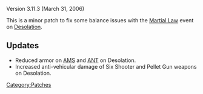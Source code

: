 Version 3.11.3 (March 31, 2006)

This is a minor patch to fix some balance issues with the [Martial
Law](../Martial_Law.md) event on
[Desolation](../Desolation.md).

## Updates

- Reduced armor on [AMS](../AMS.md) and [ANT](../ANT.md) on
  Desolation.
- Increased anti-vehicular damage of Six Shooter and Pellet Gun
  weapons on Desolation.

[Category:Patches](../Category:Patches.md)
